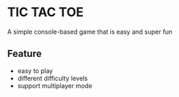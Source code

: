 # TIC TAC TOE
A simple console-based game that is easy and super fun

## Feature
- easy to play
- different difficulty levels
- support multiplayer mode
